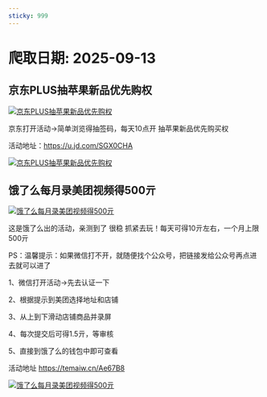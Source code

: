 ```yaml
---
sticky: 999
---
```

# 爬取日期: 2025-09-13
## 京东PLUS抽苹果新品优先购权
<p>
    <a rel="nofollow" target="_blank" href="https://www.qqhjy6.xyz/caiji/data/images/2025-09-12/46f1968a2cd2e52ac665bfd00cb0daf8.jpg"><img src="https://image.smallfawn.work/?url=https://www.qqhjy6.xyz/caiji/data/images/2025-09-12/46f1968a2cd2e52ac665bfd00cb0daf8.jpg" title="京东PLUS抽苹果新品优先购权 " alt="京东PLUS抽苹果新品优先购权 " referrerpolicy="no-referrer"></a> 
</p>
<p>
    京东打开活动-&gt;简单浏览得抽签码，每天10点开 抽苹果新品优先购买权
</p>
<p>
    活动地址：<a rel="nofollow" target="_blank" href="https://u.jd.com/SGX0CHA">https://u.jd.com/SGX0CHA</a> 
</p>
<p>
    <a rel="nofollow" target="_blank" href="https://www.qqhjy6.xyz/caiji/data/images/2025-09-12/0b756eea1388f2e0ba283f5df8076020.png"><img src="https://image.smallfawn.work/?url=https://www.qqhjy6.xyz/caiji/data/images/2025-09-12/0b756eea1388f2e0ba283f5df8076020.png" title="京东PLUS抽苹果新品优先购权 " alt="京东PLUS抽苹果新品优先购权 " referrerpolicy="no-referrer"></a> 
</p>

## 饿了么每月录美团视频得500亓
<p>
    <a rel="nofollow" target="_blank" href="https://www.qqhjy6.xyz/caiji/data/images/2025-09-12/bffc1d069ecdc0ae32056396ea8306bc.jpg"><img src="https://image.smallfawn.work/?url=https://www.qqhjy6.xyz/caiji/data/images/2025-09-12/bffc1d069ecdc0ae32056396ea8306bc.jpg" title="饿了么每月录美团视频得500亓 " alt="饿了么每月录美团视频得500亓 " referrerpolicy="no-referrer"></a> 
</p>
<p>
    这是饿了么出的活动，亲测到了 很稳 抓紧去玩！每天可得10亓左右，一个月上限500亓
</p>
<p>
    PS：温馨提示：如果微信打不开，就随便找个公众号，把链接发给公众号再点进去就可以进了
</p>
<p>
    1、微信打开活动-&gt;先去认证一下
</p>
<p>
    2、根据提示到美团选择地址和店铺
</p>
<p>
    3、从上到下滑动店铺商品并录屏
</p>
<p>
    4、每次提交后可得1.5亓，等审核
</p>
<p>
    5、直接到饿了么的钱包中即可查看
</p>
<p>
    活动地址&nbsp;<a rel="nofollow" target="_blank" href="https://temaiw.cn/Ae67B8">https://temaiw.cn/Ae67B8</a> 
</p>
<p>
    <a rel="nofollow" target="_blank" href="https://www.qqhjy6.xyz/caiji/data/images/2025-09-12/2377f01f5aed968aa8adbc2a1b8fec50.png"><img src="https://image.smallfawn.work/?url=https://www.qqhjy6.xyz/caiji/data/images/2025-09-12/2377f01f5aed968aa8adbc2a1b8fec50.png" title="饿了么每月录美团视频得500亓 " alt="饿了么每月录美团视频得500亓 " referrerpolicy="no-referrer"></a> 
</p>

